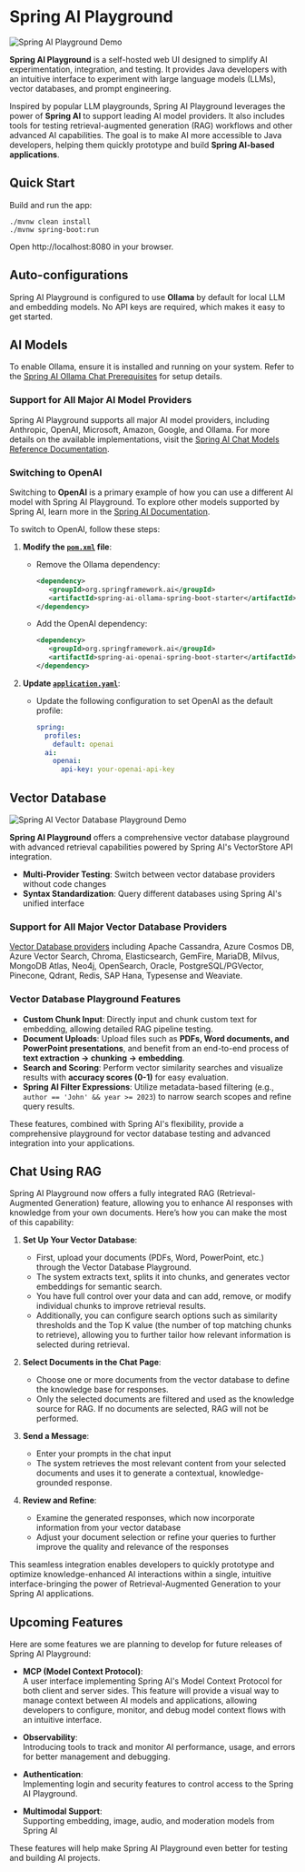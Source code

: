 # Spring AI Playground

![Spring AI Playground Demo](spring-ai-playground.gif)

**Spring AI Playground** is a self-hosted web UI designed to simplify AI experimentation, integration, and testing. 
It provides Java developers with an intuitive interface to experiment with large language models (LLMs), vector 
databases, and prompt engineering.

Inspired by popular LLM playgrounds, Spring AI Playground leverages the power of **Spring AI** to support leading AI model providers.
It also includes tools for testing retrieval-augmented generation (RAG) workflows and other advanced AI capabilities.
The goal is to make AI more accessible to Java developers, helping them quickly prototype and build **Spring AI-based applications**.

## Quick Start

Build and run the app:
```
./mvnw clean install
./mvnw spring-boot:run
```
Open http://localhost:8080 in your browser.

## Auto-configurations

Spring AI Playground is configured to use **Ollama** by default for local LLM and embedding models. No API keys are 
required, which makes it easy to get started.

## AI Models
To enable Ollama, ensure it is installed and running on your system. Refer to the [Spring AI Ollama Chat Prerequisites](https://docs.spring.io/spring-ai/reference/api/chat/ollama-chat.html#_prerequisites) for setup details.

### Support for All Major AI Model Providers
Spring AI Playground supports all major AI model providers, including Anthropic, OpenAI, Microsoft, Amazon, Google, and Ollama. For more details on the available implementations, visit the [Spring AI Chat Models Reference Documentation](https://docs.spring.io/spring-ai/reference/api/chatmodel.html#_available_implementations).

### Switching to OpenAI

Switching to **OpenAI** is a primary example of how you can use a different AI model with Spring AI Playground. To explore other models supported by Spring AI, learn more in the [Spring AI Documentation](https://spring.io/projects/spring-ai).

To switch to OpenAI, follow these steps:

1. **Modify the [`pom.xml`](./pom.xml) file**:
   
   - Remove the Ollama dependency:
     ```xml
     <dependency>
        <groupId>org.springframework.ai</groupId>
        <artifactId>spring-ai-ollama-spring-boot-starter</artifactId>
     </dependency>
     ```

   - Add the OpenAI dependency:
     ```xml
     <dependency>
        <groupId>org.springframework.ai</groupId>
        <artifactId>spring-ai-openai-spring-boot-starter</artifactId>
     </dependency>
     ```

2. **Update [`application.yaml`](./src/main/resources/application.yaml)**:  

   - Update the following configuration to set OpenAI as the default profile:
     ```yaml 
     spring:
       profiles:
         default: openai
       ai:
         openai:
           api-key: your-openai-api-key
     ```
## Vector Database

![Spring AI Vector Database Playground Demo](spring-ai-playground-vectordb.gif)

**Spring AI Playground** offers a comprehensive vector database playground with advanced retrieval capabilities powered by Spring AI's VectorStore API integration.

- **Multi-Provider Testing**: Switch between vector database providers without code changes
- **Syntax Standardization**: Query different databases using Spring AI's unified interface

### Support for All Major Vector Database Providers
[Vector Database providers](https://docs.spring.io/spring-ai/reference/api/vectordbs.html#_vectorstore_implementations) including Apache Cassandra, Azure Cosmos DB, Azure Vector Search, Chroma, Elasticsearch, GemFire, MariaDB, Milvus, MongoDB Atlas, Neo4j, OpenSearch, Oracle, PostgreSQL/PGVector, Pinecone, Qdrant, Redis, SAP Hana, Typesense and Weaviate.

### Vector Database Playground Features

- **Custom Chunk Input**: Directly input and chunk custom text for embedding, allowing detailed RAG pipeline testing.
- **Document Uploads**: Upload files such as **PDFs, Word documents, and PowerPoint presentations**, and benefit from an end-to-end process of **text extraction → chunking → embedding**.
- **Search and Scoring**: Perform vector similarity searches and visualize results with **accuracy scores (0-1)** for easy evaluation.
- **Spring AI Filter Expressions**: Utilize metadata-based filtering (e.g., `author == 'John' && year >= 2023`) to narrow search scopes and refine query results.

These features, combined with Spring AI's flexibility, provide a comprehensive playground for vector database testing and advanced integration into your applications.

## Chat Using RAG

Spring AI Playground now offers a fully integrated RAG (Retrieval-Augmented Generation) feature, allowing you to enhance AI responses with knowledge from your own documents. Here’s how you can make the most of this capability:

1. **Set Up Your Vector Database**:
    - First, upload your documents (PDFs, Word, PowerPoint, etc.) through the Vector Database Playground.
    - The system extracts text, splits it into chunks, and generates vector embeddings for semantic search.
    - You have full control over your data and can add, remove, or modify individual chunks to improve retrieval results.
    - Additionally, you can configure search options such as similarity thresholds and the Top K value (the number of top matching chunks to retrieve), allowing you to further tailor how relevant information is selected during retrieval.

2. **Select Documents in the Chat Page**:
    - Choose one or more documents from the vector database to define the knowledge base for responses.
    - Only the selected documents are filtered and used as the knowledge source for RAG. If no documents are selected, RAG will not be performed.

3. **Send a Message**:
    - Enter your prompts in the chat input
    - The system retrieves the most relevant content from your selected documents and uses it to generate a contextual, knowledge-grounded response.

5. **Review and Refine**:
    - Examine the generated responses, which now incorporate information from your vector database
    - Adjust your document selection or refine your queries to further improve the quality and relevance of the responses

This seamless integration enables developers to quickly prototype and optimize knowledge-enhanced AI interactions within a single, intuitive interface-bringing the power of Retrieval-Augmented Generation to your Spring AI applications.

## Upcoming Features

Here are some features we are planning to develop for future releases of Spring AI Playground:

- **MCP (Model Context Protocol)**:  
  A user interface implementing Spring AI's Model Context Protocol for both client and server sides. This feature will provide a visual way to manage context between AI models and applications, allowing developers to configure, monitor, and debug model context flows with an intuitive interface.

- **Observability**:  
  Introducing tools to track and monitor AI performance, usage, and errors for better management and debugging.

- **Authentication**:  
  Implementing login and security features to control access to the Spring AI Playground.

- **Multimodal Support**:  
  Supporting embedding, image, audio, and moderation models from Spring AI

These features will help make Spring AI Playground even better for testing and building AI projects.